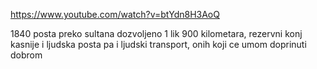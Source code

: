 https://www.youtube.com/watch?v=btYdn8H3AoQ

1840 posta preko sultana dozvoljeno
1 lik 900 kilometara, rezervni konj
kasnije i ljudska posta
pa i ljudski transport, onih koji ce umom doprinuti dobrom

